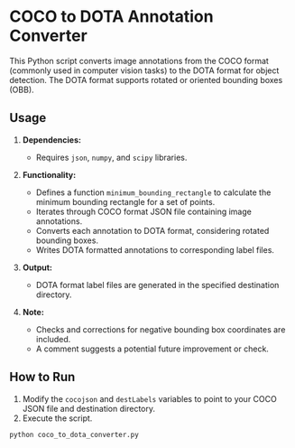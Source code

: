 # COCO to DOTA Annotation Converter

This Python script converts image annotations from the COCO format (commonly used in computer vision tasks) to the DOTA format for object detection. The DOTA format supports rotated or oriented bounding boxes (OBB).

## Usage

1. **Dependencies:**
   - Requires `json`, `numpy`, and `scipy` libraries.

2. **Functionality:**
   - Defines a function `minimum_bounding_rectangle` to calculate the minimum bounding rectangle for a set of points.
   - Iterates through COCO format JSON file containing image annotations.
   - Converts each annotation to DOTA format, considering rotated bounding boxes.
   - Writes DOTA formatted annotations to corresponding label files.

3. **Output:**
   - DOTA format label files are generated in the specified destination directory.

4. **Note:**
   - Checks and corrections for negative bounding box coordinates are included.
   - A comment suggests a potential future improvement or check.

## How to Run

1. Modify the `cocojson` and `destLabels` variables to point to your COCO JSON file and destination directory.
2. Execute the script.

```bash
python coco_to_dota_converter.py
